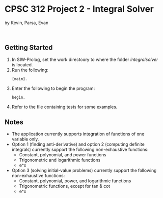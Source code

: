 # CPSC 312 Project 2 - Integral Solver
by Kevin, Parsa, Evan

<br>

<!-- GETTING STARTED -->
## Getting Started


1. In SIW-Prolog, set the work directoory to where the folder _integralsolver_ is located.
2. Run the following:
   ```sh
   [main].
   ```
3. Enter the following to begin the program:
   ```sh
   begin.
   ```
4. Refer to the file containing tests for some examples.

<!-- NOTES -->
## Notes
* The application currently supports integration of functions of one variable only.
* Option 1 (finding anti-derivative) and option 2 (computing definite integrals) currently support the following non-exhaustive functions:
  * Constant, polynomial, and power functions
  * Trigonometric and logarithmic functions
  * e^x
* Option 3 (solving initial-value problems) currently support the following non-exhaustive functions:
  * Constant, polynomial, power, and logarithmic functions
  * Trigonometric functions, except for tan & cot
  * e^x
   
